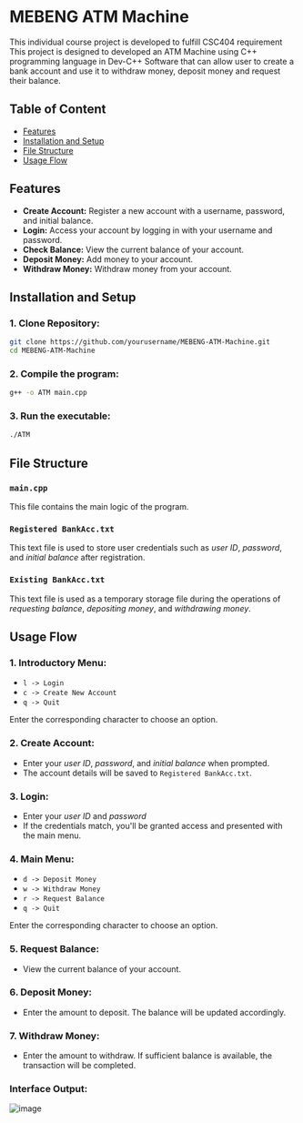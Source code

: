 # MEBENG ATM Machine

This individual course project is developed to fulfill CSC404 requirement This project is designed to developed an ATM Machine using C++ programming language in Dev-C++ Software that can allow user to create a bank account and use it to withdraw money, deposit money and request their balance.

## Table of Content
- [Features](#Features)
- [Installation and Setup](#Installation-and-Setup)
- [File Structure](#File-Structure)
- [Usage Flow](#Usage-Flow)

## Features
- **Create Account:** Register a new account with a username, password, and initial balance.
- **Login:** Access your account by logging in with your username and password.
- **Check Balance:** View the current balance of your account.
- **Deposit Money:** Add money to your account.
- **Withdraw Money:** Withdraw money from your account.

## Installation and Setup

### 1. Clone Repository:
```bash
git clone https://github.com/yourusername/MEBENG-ATM-Machine.git
cd MEBENG-ATM-Machine
```

### 2. Compile the program:
```bash
g++ -o ATM main.cpp
```

### 3. Run the executable:
```bash
./ATM
```

## File Structure

### `main.cpp`
This file contains the main logic of the program.

### `Registered BankAcc.txt`
This text file is used to store user credentials such as *user ID*, *password*, and *initial balance* after registration.

### `Existing BankAcc.txt`
This text file is used as a temporary storage file during the operations of *requesting balance*, *depositing money*, and *withdrawing money*.

## Usage Flow
### 1. Introductory Menu:
- `l -> Login`
- `c -> Create New Account`
- `q -> Quit`
  
Enter the corresponding character to choose an option.

### 2. Create Account:
- Enter your *user ID*, *password*, and *initial balance* when prompted.
- The account details will be saved to `Registered BankAcc.txt`.

### 3. Login:
- Enter your *user ID* and *password*
- If the credentials match, you'll be granted access and presented with the main menu.

### 4. Main Menu:
- `d -> Deposit Money`
- `w -> Withdraw Money`
- `r -> Request Balance`
- `q -> Quit`

Enter the corresponding character to choose an option.

### 5. Request Balance:
- View the current balance of your account.

### 6. Deposit Money:
- Enter the amount to deposit. The balance will be updated accordingly.

### 7. Withdraw Money:
- Enter the amount to withdraw. If sufficient balance is available, the transaction will be completed.


### Interface Output:
![image](https://github.com/user-attachments/assets/a1c3802c-d5ca-40e4-8d99-06d45e890a80)
